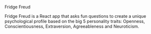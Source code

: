 Fridge Freud

Fridge Freud is a React app that asks fun questions to create a unique psychological profile based on the big 5 personality traits: Openness, Conscientiousness, Extraversion, Agreeableness and Neuroticism.
